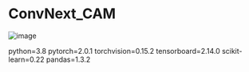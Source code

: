 # ConvNext_CAM

![image](https://github.com/MTVLab/ConvNext_CAM/blob/main/CAM.png)

python=3.8 pytorch=2.0.1 torchvision=0.15.2 tensorboard=2.14.0 scikit-learn=0.22 pandas=1.3.2

